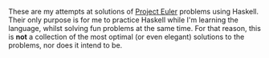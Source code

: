 These are my attempts at solutions of [Project Euler](https://projecteuler.net) problems using Haskell.
Their only purpose is for me to practice Haskell while I'm learning the language, whilst solving fun
problems at the same time. For that reason, this is **not** a collection of the most optimal (or even elegant)
solutions to the problems, nor does it intend to be.
